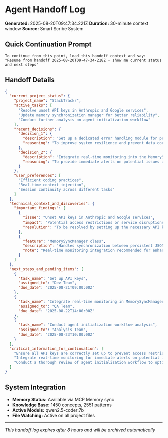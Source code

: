 # Agent Handoff Log

**Generated:** 2025-08-20T09:47:34.221Z
**Duration:** 30-minute context window
**Source:** Smart Scribe System

## Quick Continuation Prompt

```
To continue from this point, load this handoff context and say:
"Resume from handoff 2025-08-20T09-47-34-218Z - show me current status and next steps"
```

## Handoff Details

```json
{
  "current_project_status": {
    "project_name": "StackTrackr",
    "active_tasks": [
      "Resolve unset API keys in Anthropic and Google services",
      "Update memory synchronization manager for better reliability",
      "Conduct further analysis on agent initialization workflow"
    ],
    "recent_decisions": {
      "decision_1": {
        "description": "Set up a dedicated error handling module for persistent memory operations",
        "reasoning": "To improve system resilience and prevent data corruption"
      },
      "decision_2": {
        "description": "Integrate real-time monitoring into the MemorySyncManager class",
        "reasoning": "To provide immediate alerts on potential issues and ensure data integrity"
      }
    },
    "user_preferences": [
      "Efficient coding practices",
      "Real-time context injection",
      "Session continuity across different tasks"
    ]
  },
  "technical_context_and_discoveries": {
    "important_findings": [
      {
        "issue": "Unset API keys in Anthropic and Google services",
        "impact": "Potential access restrictions or service disruptions",
        "resolution": "To be resolved by setting up the necessary API keys"
      },
      {
        "feature": "MemorySyncManager class",
        "description": "Handles synchronization between persistent JSON memory and MCP Memory, with error handling and pre-commit hooks",
        "note": "Real-time monitoring integration recommended for enhanced system reliability"
      }
    ]
  },
  "next_steps_and_pending_items": [
    {
      "task_name": "Set up API keys",
      "assigned_to": "Dev Team",
      "due_date": "2025-08-21T09:00:00Z"
    },
    {
      "task_name": "Integrate real-time monitoring in MemorySyncManager",
      "assigned_to": "QA Team",
      "due_date": "2025-08-22T14:00:00Z"
    },
    {
      "task_name": "Conduct agent initialization workflow analysis",
      "assigned_to": "Analysis Team",
      "due_date": "2025-08-23T10:00:00Z"
    }
  ],
  "critical_information_for_continuation": [
    "Ensure all API keys are correctly set up to prevent access restrictions",
    "Integrate real-time monitoring for immediate alerts on potential issues",
    "Conduct a thorough review of agent initialization workflow to optimize performance and reliability"
  ]
}
```

## System Integration

- **Memory Status:** Available via MCP Memory sync
- **Knowledge Base:** 1450 concepts, 2551 patterns
- **Active Models:** qwen2.5-coder:7b
- **File Watching:** Active on all project files

---
*This handoff log expires after 8 hours and will be archived automatically*
